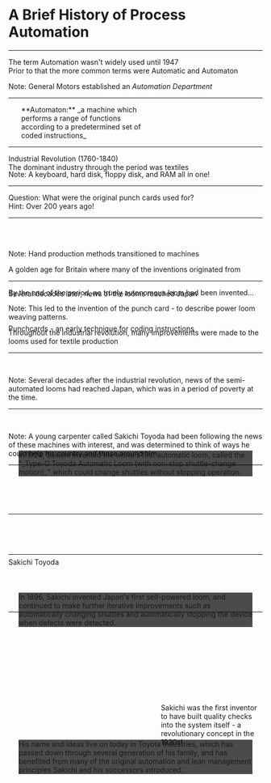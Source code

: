 A Brief History of Process Automation
=====================================

---

<!-- .slide: data-background="../assets/background/history/automation.png" data-background-size="1280px 720px" -->

<div>The term <span class="highlight">Automation</span> wasn't widely used until 1947</div>

<div class="fragment">Prior to that the more common terms were <span class="highlight">Automatic</span> and <span class="highlight">Automaton</span></div>

Note: General Motors established an _Automation Department_

---

<!-- .slide: data-background="../assets/background/history/automaton.png" data-background-size="1280px 720px" -->

<div style="width: 50%; margin-left: 5%;">**Automaton:** _a machine which <span class="highlight">performs a range of functions according to a predetermined set of coded instructions</span>_</div>

---

<!-- .slide: data-background="../assets/background/history/IBM1130CopyCard.jpg" data-background-size="1280px 720px" -->


<div style="position: relative; bottom: -24em;"><span class="highlight">Punchcards</span> - an early technique for <span class="highlight">coding instructions</span></div>

Note: A keyboard, hard disk, floppy disk, and RAM all in one!

---

<div><span class="highlight">Question:</span> What were the original punch cards used for?</div>

<div class="fragment"><span class="highlight">Hint:</span> Over 200 years ago!</div>

---

<!-- .slide: data-background="../assets/background/history/Powerloom_weaving_in_1835.jpg" data-background-size="1280px 720px" -->

<div style="position: relative; top: -10em;"><span class="highlight">Industrial Revolution</span> (1760-1840)
<div class="fragment">The dominant industry through the period was <span class="highlight">textiles</span></div></div>


Note: Hand production methods transitioned to machines

A golden age for Britain where many of the inventions originated from

---

<!-- .slide: data-background="../assets/background/history/jean-baptiste-falcon-semi-automated-loom.jpg" data-background-size="1280px 720px" -->

<div class="fragment">By the end of the period, no truely autonomous loom had been invented...</div>

Note: This led to the invention of the punch card - to describe power loom weaving patterns.

Throughout the industrial revolution, many improvements were made to the looms used for textile production

---

<!-- .slide: data-background="../assets/background/history/Toyota_Sakichi_Birthplace.jpg" data-background-size="1280px 720px" -->

<div style="position: relative; top: -10em;">Several decades later, news of the looms reached Japan</div>

Note: Several decades after the industrial revolution, news of the semi-automated looms had reached Japan, which was in a period of poverty at the time.

---

<!-- .slide: data-background="../assets/background/history/Sakichi-Toyoda-Young.jpg" data-background-size="500px 720px" -->

<div style="position: relative; bottom: -20em;"><span class="highlight">Sakichi Toyoda</span></div>

Note: 
A young carpenter called Sakichi Toyoda had been following the news of these machines with interest, and was determined to think of ways he could help his country and those around him.

---

<!-- .slide: data-background="https://media.giphy.com/media/5e0n3lu0p42kprOus8/giphy.gif" -->

<div style="margin: auto; background: rgba(0, 0, 0, 0.7); position: relative;
  width: 92%; bottom: -17em;">In 1896, Sakichi invented Japan's first self-powered loom, and continued to make further <span class="highlight">iterative improvements</span> such as automatically changing shuttles and <span class="highlight">automatically stopping the device when defects were detected</span>.</div>

---

<!-- .slide: data-background="https://media.giphy.com/media/8URhokCiR59hCTTWgB/giphy.gif" -->

<div style="margin: auto; background: rgba(0, 0, 0, 0.7); position: relative;
  width: 92%; top: -10em;">In 1924, Sakichi invented the <span class="highlight">world's first automatic loom</span>, called the "_Type-G Toyoda Automatic Loom (with non-stop shuttle-change motion)_" which could <span class="highlight">change shuttles without stopping operation</span>.</div>

---

<!-- .slide: data-background="../assets/background/history/Sakichi-Toyoda.jpg" -->

<div style="position: relative; bottom: -20em; width: 38%; margin-left: 60%;">Sakichi was the first inventor to have <span class="highlight">built quality checks into the system itself</span> - a revolutionary concept in the 1920s!</div>

---

<!-- .slide: data-background="http://d1r57ja1amoclf.cloudfront.net/wp-content/uploads/2013/05/Kanban.jpg" -->

<div style="margin: auto; background: rgba(0, 0, 0, 0.7); position: relative;
  width: 92%; bottom: -17em;">His name and ideas live on today in <span class="highlight">Toyota Industries</span>, which has passed down through several generation of his family, and has benefited from many of the original <span class="highlight">automation and lean management principles</span> Sakichi and his successors introduced.</div>

